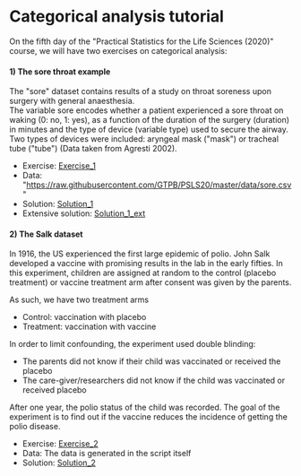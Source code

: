 # Categorical analysis tutorial

On the fifth day of the "Practical Statistics for the Life Sciences (2020)" course, we will have two exercises on categorical analysis:

#### 1) The sore throat example

The "sore" dataset contains results of a study on throat soreness upon surgery with general anaesthesia.  
The variable sore encodes whether a patient experienced a sore throat on waking (0: no, 1: yes),  as a function of the duration of the surgery
(duration) in minutes and the type of device (variable type) used to secure the airway.
Two types of devices were included: aryngeal mask ("mask") or tracheal tube ("tube") (Data taken from Agresti 2002).

- Exercise: [Exercise_1](./10-categorical-sore-half.html)
- Data: "https://raw.githubusercontent.com/GTPB/PSLS20/master/data/sore.csv"
- Solution: [Solution_1](./10-categorical-soreBase.html)
- Extensive solution: [Solution_1_ext](./10-categorical-soreExtended.html)

#### 2) The Salk dataset

In 1916, the US experienced the first large epidemic of polio. John Salk developed a vaccine with promising results in the lab in the early fifties.
In this experiment, children are assigned at random to the control (placebo treatment) or vaccine treatment arm after consent was given by
the parents.

As such, we have two treatment arms
- Control: vaccination with placebo
- Treatment: vaccination with vaccine

In order to limit confounding, the experiment used  double blinding:
- The parents did not know if their child was vaccinated or received the placebo
- The care-giver/researchers did not know if the child was vaccinated or received placebo

After one year, the polio status of the child was recorded. The goal of the experiment is to find out if the vaccine reduces the
incidence of getting the polio disease.

- Exercise: [Exercise_2](./10-categorical-salk-half.html)
- Data: The data is generated in the script itself
- Solution: [Solution_2](./10-categorical-salk.html)



